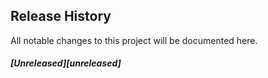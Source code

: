 ## Release History

All notable changes to this project will be documented here.

##### [Unreleased][unreleased]
